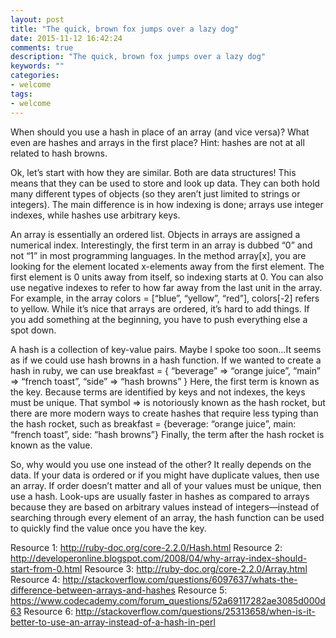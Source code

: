 ```yaml
---
layout: post
title: "The quick, brown fox jumps over a lazy dog"
date: 2015-11-12 16:42:24
comments: true
description: "The quick, brown fox jumps over a lazy dog"
keywords: ""
categories:
- welcome
tags:
- welcome
---
```


When should you use a hash in place of an array (and vice versa)?  What even are hashes and arrays in the first place?  Hint: hashes are not at all related to hash browns.

Ok, let’s start with how they are similar.  Both are data structures!  This means that they can be used to store and look up data.  They can both hold many different types of objects (so they aren’t just limited to strings or integers).  The main difference is in how indexing is done; arrays use integer indexes, while hashes use arbitrary keys.
	
An array is essentially an ordered list.  Objects in arrays are assigned a numerical index.  Interestingly, the first term in an array is dubbed “0” and not “1” in most programming languages.  In the method array[x], you are looking for the element located x-elements away from the first element.  The first element is 0 units away from itself, so indexing starts at 0.  You can also use negative indexes to refer to how far away from the last unit in the array.  For example, in the array colors = [“blue”, “yellow”, “red”], colors[-2] refers to yellow.  While it’s nice that arrays are ordered, it’s hard to add things.  If you add something at the beginning, you have to push everything else a spot down.
	
A hash is a collection of key-value pairs.  Maybe I spoke too soon…It seems as if we could use hash browns in a hash function.  If we wanted to create a hash in ruby, we can use breakfast = { “beverage” => “orange juice”, “main” => “french toast”, “side” => “hash browns” }  Here, the first term is known as the key.  Because terms are identified by keys and not indexes, the keys must be unique.  That symbol => is notoriously known as the hash rocket, but there are more modern ways to create hashes that require less typing than the hash rocket, such as breakfast = {beverage: “orange juice”, main: “french toast”, side: “hash browns”}  Finally, the term after the hash rocket is known as the value. 

So, why would you use one instead of the other?  It really depends on the data.  If your data is ordered or if you might have duplicate values, then use an array.  If order doesn’t matter and all of your values must be unique, then use a hash.  Look-ups are usually faster in hashes as compared to arrays because they are based on arbitrary values instead of integers—instead of searching through every element of an array, the hash function can be used to quickly find the value once you have the key.

Resource 1: http://ruby-doc.org/core-2.2.0/Hash.html 
Resource 2: http://developeronline.blogspot.com/2008/04/why-array-index-should-start-from-0.html 
Resource 3: http://ruby-doc.org/core-2.2.0/Array.html 
Resource 4: http://stackoverflow.com/questions/6097637/whats-the-difference-between-arrays-and-hashes 
Resource 5: https://www.codecademy.com/forum_questions/52a69117282ae3085d000d63
Resource 6: http://stackoverflow.com/questions/25313658/when-is-it-better-to-use-an-array-instead-of-a-hash-in-perl  
